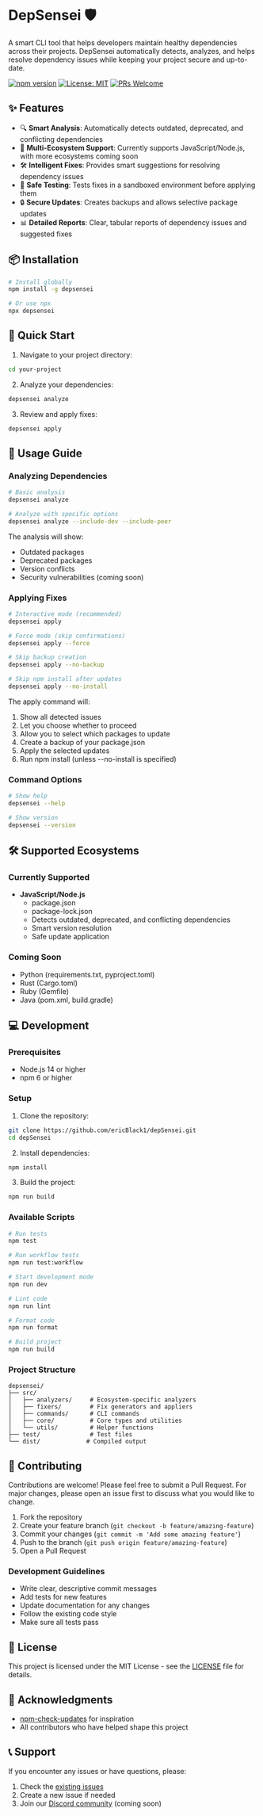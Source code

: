 # DepSensei 🛡️

A smart CLI tool that helps developers maintain healthy dependencies across their projects. DepSensei automatically detects, analyzes, and helps resolve dependency issues while keeping your project secure and up-to-date.

[![npm version](https://img.shields.io/npm/v/depsensei.svg)](https://www.npmjs.com/package/depsensei)
[![License: MIT](https://img.shields.io/badge/License-MIT-yellow.svg)](https://opensource.org/licenses/MIT)
[![PRs Welcome](https://img.shields.io/badge/PRs-welcome-brightgreen.svg)](http://makeapullrequest.com)

## ✨ Features

- 🔍 **Smart Analysis**: Automatically detects outdated, deprecated, and conflicting dependencies
- 🎯 **Multi-Ecosystem Support**: Currently supports JavaScript/Node.js, with more ecosystems coming soon
- 🛠️ **Intelligent Fixes**: Provides smart suggestions for resolving dependency issues
- 🧪 **Safe Testing**: Tests fixes in a sandboxed environment before applying them
- 🔒 **Secure Updates**: Creates backups and allows selective package updates
- 📊 **Detailed Reports**: Clear, tabular reports of dependency issues and suggested fixes

## 📦 Installation

```bash
# Install globally
npm install -g depsensei

# Or use npx
npx depsensei
```

## 🚀 Quick Start

1. Navigate to your project directory:
```bash
cd your-project
```

2. Analyze your dependencies:
```bash
depsensei analyze
```

3. Review and apply fixes:
```bash
depsensei apply
```

## 📝 Usage Guide

### Analyzing Dependencies

```bash
# Basic analysis
depsensei analyze

# Analyze with specific options
depsensei analyze --include-dev --include-peer
```

The analysis will show:
- Outdated packages
- Deprecated packages
- Version conflicts
- Security vulnerabilities (coming soon)

### Applying Fixes

```bash
# Interactive mode (recommended)
depsensei apply

# Force mode (skip confirmations)
depsensei apply --force

# Skip backup creation
depsensei apply --no-backup

# Skip npm install after updates
depsensei apply --no-install
```

The apply command will:
1. Show all detected issues
2. Let you choose whether to proceed
3. Allow you to select which packages to update
4. Create a backup of your package.json
5. Apply the selected updates
6. Run npm install (unless --no-install is specified)

### Command Options

```bash
# Show help
depsensei --help

# Show version
depsensei --version
```

## 🛠️ Supported Ecosystems

### Currently Supported
- **JavaScript/Node.js**
  - package.json
  - package-lock.json
  - Detects outdated, deprecated, and conflicting dependencies
  - Smart version resolution
  - Safe update application

### Coming Soon
- Python (requirements.txt, pyproject.toml)
- Rust (Cargo.toml)
- Ruby (Gemfile)
- Java (pom.xml, build.gradle)

## 💻 Development

### Prerequisites

- Node.js 14 or higher
- npm 6 or higher

### Setup

1. Clone the repository:
```bash
git clone https://github.com/ericBlack1/depSensei.git
cd depSensei
```

2. Install dependencies:
```bash
npm install
```

3. Build the project:
```bash
npm run build
```

### Available Scripts

```bash
# Run tests
npm test

# Run workflow tests
npm run test:workflow

# Start development mode
npm run dev

# Lint code
npm run lint

# Format code
npm run format

# Build project
npm run build
```

### Project Structure

```
depsensei/
├── src/
│   ├── analyzers/     # Ecosystem-specific analyzers
│   ├── fixers/        # Fix generators and appliers
│   ├── commands/      # CLI commands
│   ├── core/          # Core types and utilities
│   └── utils/         # Helper functions
├── test/              # Test files
└── dist/             # Compiled output
```

## 🤝 Contributing

Contributions are welcome! Please feel free to submit a Pull Request. For major changes, please open an issue first to discuss what you would like to change.

1. Fork the repository
2. Create your feature branch (`git checkout -b feature/amazing-feature`)
3. Commit your changes (`git commit -m 'Add some amazing feature'`)
4. Push to the branch (`git push origin feature/amazing-feature`)
5. Open a Pull Request

### Development Guidelines

- Write clear, descriptive commit messages
- Add tests for new features
- Update documentation for any changes
- Follow the existing code style
- Make sure all tests pass

## 📄 License

This project is licensed under the MIT License - see the [LICENSE](LICENSE) file for details.

## 🙏 Acknowledgments

- [npm-check-updates](https://github.com/raineorshine/npm-check-updates) for inspiration
- All contributors who have helped shape this project

## 📞 Support

If you encounter any issues or have questions, please:
1. Check the [existing issues](https://github.com/yourusername/depsensei/issues)
2. Create a new issue if needed
3. Join our [Discord community](https://discord.gg/depsensei) (coming soon) 
